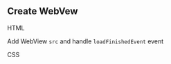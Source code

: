 ## Create WebVew 

HTML
<snippet id='web-view-html'/>

Add WebView `src` and handle `loadFinishedEvent` event
<snippet id='setting-url-webview'/>

CSS
<snippet id='web-view-basic-css'/>